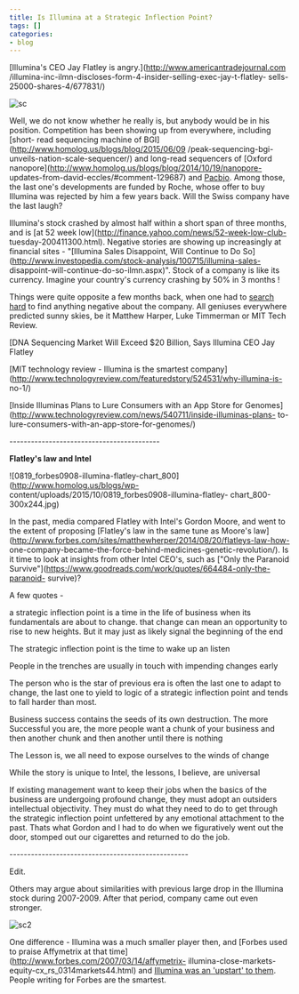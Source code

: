 ```yaml
---
title: Is Illumina at a Strategic Inflection Point?
tags: []
categories:
- blog
---
```

[Illumina's CEO Jay Flatley is angry.](http://www.americantradejournal.com
/illumina-inc-ilmn-discloses-form-4-insider-selling-exec-jay-t-flatley-
sells-25000-shares-4/677831/)
<!--more-->

![sc](http://www.homolog.us/blogs/wp-content/uploads/2015/10/sc-300x227.png)

Well, we do not know whether he really is, but anybody would be in his
position. Competition has been showing up from everywhere, including [short-
read sequencing machine of BGI](http://www.homolog.us/blogs/blog/2015/06/09
/peak-sequencing-bgi-unveils-nation-scale-sequencer/) and long-read sequencers
of [Oxford nanopore](http://www.homolog.us/blogs/blog/2014/10/19/nanopore-
updates-from-david-eccles/#comment-129687) and
[Pacbio](http://www.homolog.us/blogs/blog/2015/09/30/pacbio-mini/). Among
those, the last one's developments are funded by Roche, whose offer to buy
Illumina was rejected by him a few years back. Will the Swiss company have the
last laugh?

Illumina's stock crashed by almost half within a short span of three months,
and is [at 52 week low](http://finance.yahoo.com/news/52-week-low-club-
tuesday-200411300.html). Negative stories are showing up increasingly at
financial sites - "[Illumina Sales Disappoint, Will Continue to Do
So](http://www.investopedia.com/stock-analysis/100715/illumina-sales-
disappoint-will-continue-do-so-ilmn.aspx)". Stock of a company is like its
currency. Imagine your country's currency crashing by 50% in 3 months !

Things were quite opposite a few months back, when one had to [search
hard](http://www.homolog.us/blogs/blog/2013/09/21/end-illumina-era/) to find
anything negative about the company. All geniuses everywhere predicted sunny
skies, be it Matthew Harper, Luke Timmerman or MIT Tech Review.

[DNA Sequencing Market Will Exceed $20 Billion, Says Illumina CEO Jay Flatley

[MIT technology review - Illumina is the smartest
company](http://www.technologyreview.com/featuredstory/524531/why-illumina-is-
no-1/)

[Inside Illuminas Plans to Lure Consumers with an App Store for
Genomes](http://www.technologyreview.com/news/540711/inside-illuminas-plans-
to-lure-consumers-with-an-app-store-for-genomes/)

\------------------------------------------

**Flatley's law and Intel**

![0819_forbes0908-illumina-flatley-chart_800](http://www.homolog.us/blogs/wp-
content/uploads/2015/10/0819_forbes0908-illumina-flatley-
chart_800-300x244.jpg)

In the past, media compared Flatley with Intel's Gordon Moore, and went to the
extent of proposing [Flatley's law in the same tune as Moore's
law](http://www.forbes.com/sites/matthewherper/2014/08/20/flatleys-law-how-
one-company-became-the-force-behind-medicines-genetic-revolution/). Is it time
to look at insights from other Intel CEO's, such as ["Only the Paranoid
Survive"](https://www.goodreads.com/work/quotes/664484-only-the-paranoid-
survive)?

A few quotes -

a strategic inflection point is a time in the life of business when its
fundamentals are about to change. that change can mean an opportunity to rise
to new heights. But it may just as likely signal the beginning of the end

The strategic inflection point is the time to wake up an listen

People in the trenches are usually in touch with impending changes early

The person who is the star of previous era is often the last one to adapt to
change, the last one to yield to logic of a strategic inflection point and
tends to fall harder than most.

Business success contains the seeds of its own destruction. The more
Successful you are, the more people want a chunk of your business and then
another chunk and then another until there is nothing

The Lesson is, we all need to expose ourselves to the winds of change

While the story is unique to Intel, the lessons, I believe, are universal

If existing management want to keep their jobs when the basics of the business
are undergoing profound change, they must adopt an outsiders intellectual
objectivity. They must do what they need to do to get through the strategic
inflection point unfettered by any emotional attachment to the past. Thats
what Gordon and I had to do when we figuratively went out the door, stomped
out our cigarettes and returned to do the job.

\--------------------------------------------------

Edit.

Others may argue about similarities with previous large drop in the Illumina
stock during 2007-2009. After that period, company came out even stronger.

![sc2](http://www.homolog.us/blogs/wp-content/uploads/2015/10/sc2-300x227.png)

One difference - Illumina was a much smaller player then, and [Forbes used to
praise Affymetrix at that time](http://www.forbes.com/2007/03/14/affymetrix-
illumina-close-markets-equity-cx_rs_0314markets44.html) and [Illumina was an
'upstart' to them](http://www.forbes.com/free_forbes/2007/0618/052_4.html).
People writing for Forbes are the smartest.

